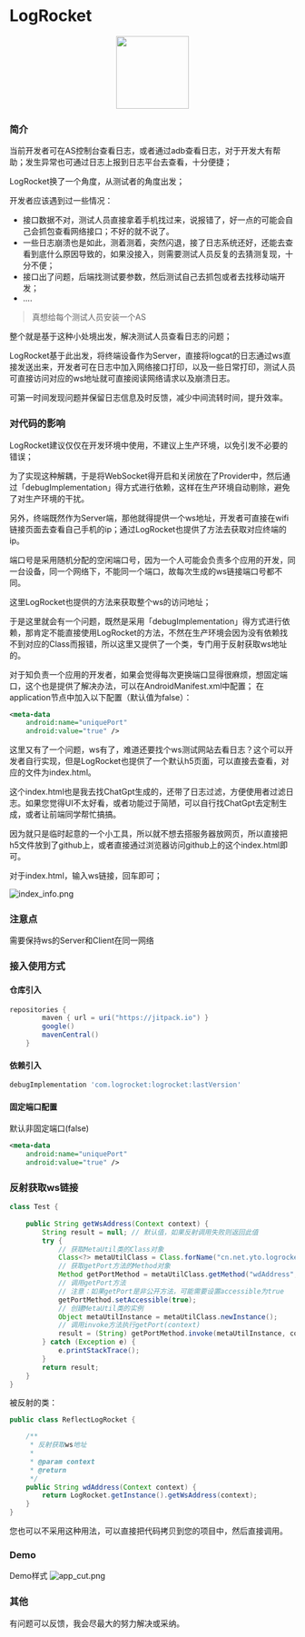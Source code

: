 # LogRocket

<div align=center>
<img src="https://github.com/xieyang94/LogRocket/blob/dev/images/icon_logo.png" width="128" height="128"/>
</div>

### 简介
当前开发者可在AS控制台查看日志，或者通过adb查看日志，对于开发大有帮助；发生异常也可通过日志上报到日志平台去查看，十分便捷；

LogRocket换了一个角度，从测试者的角度出发；

开发者应该遇到过一些情况：
- 接口数据不对，测试人员直接拿着手机找过来，说报错了，好一点的可能会自己会抓包查看网络接口；不好的就不说了。
- 一些日志崩溃也是如此，测着测着，突然闪退，接了日志系统还好，还能去查看到底什么原因导致的，如果没接入，则需要测试人员反复的去猜测复现，十分不便；
- 接口出了问题，后端找测试要参数，然后测试自己去抓包或者去找移动端开发；
- ....

> 真想给每个测试人员安装一个AS

整个就是基于这种小处境出发，解决测试人员查看日志的问题；

LogRocket基于此出发，将终端设备作为Server，直接将logcat的日志通过ws直接发送出来，开发者可在日志中加入网络接口打印，以及一些日常打印，测试人员可直接访问对应的ws地址就可直接阅读网络请求以及崩溃日志。

可第一时间发现问题并保留日志信息及时反馈，减少中间流转时间，提升效率。

### 对代码的影响
LogRocket建议仅仅在开发环境中使用，不建议上生产环境，以免引发不必要的错误；

为了实现这种解耦，于是将WebSocket得开启和关闭放在了Provider中，然后通过「debugImplementation」得方式进行依赖，这样在生产环境自动剔除，避免了对生产环境的干扰。

另外，终端既然作为Server端，那他就得提供一个ws地址，开发者可直接在wifi链接页面去查看自己手机的ip；通过LogRocket也提供了方法去获取对应终端的ip。

端口号是采用随机分配的空闲端口号，因为一个人可能会负责多个应用的开发，同一台设备，同一个网络下，不能同一个端口，故每次生成的ws链接端口号都不同。

这里LogRocket也提供的方法来获取整个ws的访问地址；

于是这里就会有一个问题，既然是采用「debugImplementation」得方式进行依赖，那肯定不能直接使用LogRocket的方法，不然在生产环境会因为没有依赖找不到对应的Class而报错，所以这里又提供了一个类，专门用于反射获取ws地址的。

对于知负责一个应用的开发者，如果会觉得每次更换端口显得很麻烦，想固定端口，这个也是提供了解决办法，可以在AndroidManifest.xml中配置；
在application节点中加入以下配置（默认值为false）：
```xml
<meta-data
    android:name="uniquePort"
    android:value="true" />
```

这里又有了一个问题，ws有了，难道还要找个ws测试网站去看日志？这个可以开发者自行实现，但是LogRocket也提供了一个默认h5页面，可以直接去查看，对应的文件为index.html。

这个index.html也是我去找ChatGpt生成的，还带了日志过滤，方便使用者过滤日志。如果您觉得UI不太好看，或者功能过于简陋，可以自行找ChatGpt去定制生成，或者让前端同学帮忙搞搞。

因为就只是临时起意的一个小工具，所以就不想去搭服务器放网页，所以直接把h5文件放到了github上，或者直接通过浏览器访问github上的这个index.html即可。

对于index.html，输入ws链接，回车即可；

![index_info.png](https://github.com/xieyang94/LogRocket/blob/dev/images/index_info.png)

### 注意点 
需要保持ws的Server和Client在同一网络

### 接入使用方式

#### 仓库引入
```gradle
repositories {
        maven { url = uri("https://jitpack.io") }
        google()
        mavenCentral()
    }
```
#### 依赖引入
```gradle
debugImplementation 'com.logrocket:logrocket:lastVersion'
```
#### 固定端口配置
默认非固定端口(false)
```xml
<meta-data
    android:name="uniquePort"
    android:value="true" />
```

### 反射获取ws链接
```java
class Test {
    
    public String getWsAddress(Context context) {
        String result = null; // 默认值，如果反射调用失败则返回此值
        try {
            // 获取MetaUtil类的Class对象
            Class<?> metaUtilClass = Class.forName("cn.net.yto.logrocket.refect.ReflectLogRocket");
            // 获取getPort方法的Method对象
            Method getPortMethod = metaUtilClass.getMethod("wdAddress", Context.class);
            // 调用getPort方法
            // 注意：如果getPort是非公开方法，可能需要设置accessible为true
            getPortMethod.setAccessible(true);
            // 创建MetaUtil类的实例
            Object metaUtilInstance = metaUtilClass.newInstance();
            // 调用invoke方法执行getPort(context)
            result = (String) getPortMethod.invoke(metaUtilInstance, context);
        } catch (Exception e) {
            e.printStackTrace();
        }
        return result;
    }
}
```
被反射的类：
```java
public class ReflectLogRocket {

    /**
     * 反射获取ws地址
     *
     * @param context
     * @return
     */
    public String wdAddress(Context context) {
        return LogRocket.getInstance().getWsAddress(context);
    }
}
```
您也可以不采用这种用法，可以直接把代码拷贝到您的项目中，然后直接调用。

### Demo
Demo样式
![app_cut.png](https://github.com/xieyang94/LogRocket/blob/dev/images/app_cut.jpg)

### 其他

有问题可以反馈，我会尽最大的努力解决或采纳。








